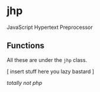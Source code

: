 # jhp
JavaScript Hypertext Preprocessor

## Functions
All these are under the `jhp` class.

[ insert stuff here you lazy bastard ]

*totally not php*
